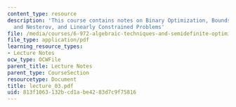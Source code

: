 ```yaml
---
content_type: resource
description: 'This course contains notes on Binary Optimization, Bounds: Goemans-Williamson
  and Nesterov, and Linearly Constrained Problems'
file: /media/courses/6-972-algebraic-techniques-and-semidefinite-optimization-spring-2006/813f1063132bcd1abe4283d7c9f75816_lecture_03.pdf
file_type: application/pdf
learning_resource_types:
- Lecture Notes
ocw_type: OCWFile
parent_title: Lecture Notes
parent_type: CourseSection
resourcetype: Document
title: lecture_03.pdf
uid: 813f1063-132b-cd1a-be42-83d7c9f75816
---
```

